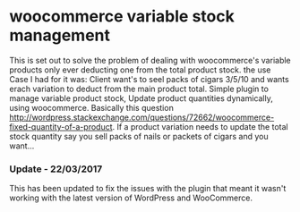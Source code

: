# woocommerce variable stock management
This is set out to solve the problem of dealing with woocommerce's variable products only ever deducting one from the total product stock. 
the use Case I had for it was: Client want's to seel packs of cigars 3/5/10 and wants erach variation to deduct from the main product total. 
Simple plugin to manage variable product stock, Update product quantities dynamically, using woocommerce. 
Basically this question http://wordpress.stackexchange.com/questions/72662/woocommerce-fixed-quantity-of-a-product. 
If a product variation needs to update the total stock quantity say you sell packs of nails or packets of cigars and you want…

<h3>Update - 22/03/2017</h3>

This has been updated to fix the issues with the plugin that meant it wasn't working with the latest version of WordPress and WooCommerce.
 